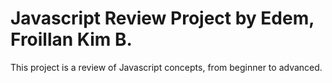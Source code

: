 # Javascript Review Project by Edem, Froillan Kim B.
This project is a review of Javascript concepts, from beginner to advanced.

